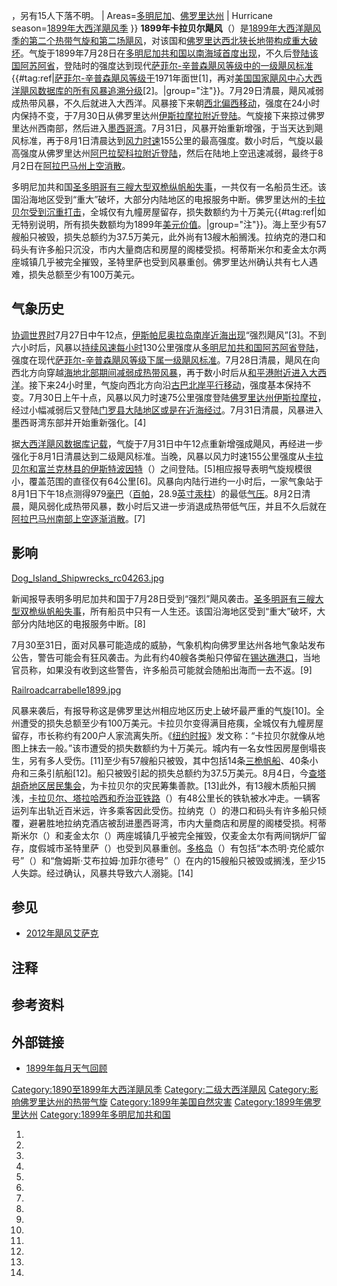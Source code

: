 ，另有15人下落不明。 |
Areas=[多明尼加](../Page/多明尼加.md "wikilink")、[佛罗里达州](../Page/佛罗里达州.md "wikilink")
| Hurricane season=[1899年大西洋飓风季](../Page/1899年大西洋飓风季.md "wikilink") }}
**1899年卡拉贝尔飓风**（）是[1899年大西洋飓风季的第二个](../Page/1899年大西洋飓风季.md "wikilink")[热带气旋和第二场飓风](https://zh.wikipedia.org/wiki/热带气旋 "wikilink")，对该国和[佛罗里达](../Page/佛罗里达州.md "wikilink")[西北狭长地带构成重大破坏](https://zh.wikipedia.org/wiki/佛罗里达西北狭长地带 "wikilink")。气旋于1899年7月28日在[多明尼加共和国以南海域首度出现](../Page/多明尼加.md "wikilink")，不久后[登陆该国](https://zh.wikipedia.org/wiki/登陆_\(气象学\) "wikilink")[阿苏阿省](https://zh.wikipedia.org/wiki/阿苏阿省 "wikilink")，登陆时的强度达到现代[萨菲尔-辛普森飓风等级中的一级飓风标准](https://zh.wikipedia.org/wiki/萨菲尔-辛普森飓风等级 "wikilink"){{\#tag:ref|[萨菲尔-辛普森飓风等级于](https://zh.wikipedia.org/wiki/萨菲尔-辛普森飓风等级 "wikilink")1971年面世\[1\]，再对[美国国家飓风中心大西洋飓风数据库的所有风暴追溯分级](https://zh.wikipedia.org/wiki/国家飓风中心 "wikilink")\[2\]。|group="注"}}。7月29日清晨，飓风减弱成热带风暴，不久后就进入大西洋。风暴接下来朝[西北偏西移动](../Page/罗盘方位.md "wikilink")，强度在24小时内保持不变，于7月30日从佛罗里达州[伊斯拉摩拉附近登陆](https://zh.wikipedia.org/wiki/伊斯拉摩拉_\(佛罗里达州\) "wikilink")。气旋接下来掠过佛罗里达州西南部，然后进入[墨西哥湾](../Page/墨西哥湾.md "wikilink")。7月31日，风暴开始重新增强，于当天达到飓风标准，再于8月1日清晨达到[风力时速](../Page/最大持续风速.md "wikilink")155公里的最高强度。数小时后，气旋以最高强度从佛罗里达州[阿巴拉契科拉附近登陆](../Page/阿巴拉契科拉_\(佛罗里达州\).md "wikilink")，然后在陆地上空迅速减弱，最终于8月2日在[阿拉巴马州上空消散](https://zh.wikipedia.org/wiki/阿拉巴马州 "wikilink")。

多明尼加共和国[圣多明哥有三艘大型](https://zh.wikipedia.org/wiki/圣多明哥 "wikilink")[双桅纵帆船失事](https://zh.wikipedia.org/wiki/双桅纵帆船 "wikilink")，一共仅有一名船员生还。该国沿海地区受到“重大”破坏，大部分内陆地区的电报服务中断。佛罗里达州的[卡拉贝尔受到沉重打击](../Page/卡拉贝尔_\(佛罗里达州\).md "wikilink")，全城仅有九幢房屋留存，损失数额约为十万美元{{\#tag:ref|如无特别说明，所有损失数额均为1899年[美元价值](../Page/美元.md "wikilink")。|group="注"}}。海上至少有57艘船只被毁，损失总额约为37.5万美元，此外尚有13艘木船搁浅。拉纳克的港口和码头有许多船只沉没，市内大量商店和房屋的阁楼受损。柯蒂斯米尔和麦金太尔两座城镇几乎被完全摧毁，圣特里萨也受到风暴重创。佛罗里达州确认共有七人遇难，损失总额至少有100万美元。

## 气象历史

[协调世界时](../Page/协调世界时.md "wikilink")7月27日中午12点，[伊斯帕尼奥拉岛南岸近海出现](../Page/伊斯帕尼奥拉岛.md "wikilink")“强烈飓风”\[3\]。不到六小时后，风暴以[持续风速每小时](../Page/最大持续风速.md "wikilink")130公里强度从[多明尼加共和国](../Page/多明尼加.md "wikilink")[阿苏阿省](https://zh.wikipedia.org/wiki/阿苏阿省 "wikilink")[登陆](https://zh.wikipedia.org/wiki/登陆_\(气象学\) "wikilink")，强度在现代[萨菲尔-辛普森飓风等级下属一级飓风标准](https://zh.wikipedia.org/wiki/萨菲尔-辛普森飓风等级 "wikilink")。7月28日清晨，飓风在向西北方向穿越[海地北部期间减弱成热带风暴](../Page/海地.md "wikilink")，再于数小时后从[和平港附近进入](https://zh.wikipedia.org/wiki/和平港 "wikilink")[大西洋](../Page/大西洋.md "wikilink")。接下来24小时里，气旋向西北方向沿[古巴北岸平行移动](../Page/古巴.md "wikilink")，强度基本保持不变。7月30日上午十点，风暴以风力时速75公里强度登陆[佛罗里达州](../Page/佛罗里达州.md "wikilink")[伊斯拉摩拉](https://zh.wikipedia.org/wiki/伊斯拉摩拉_\(佛罗里达州\) "wikilink")，经过小幅减弱后又登陆[门罗县大陆地区或是在近海经过](https://zh.wikipedia.org/wiki/门罗县_\(佛罗里达州\) "wikilink")。7月31日清晨，风暴进入墨西哥湾东部并开始重新强化。\[4\]

据[大西洋飓风数据库记载](https://zh.wikipedia.org/wiki/大西洋飓风数据库 "wikilink")，气旋于7月31日中午12点重新增强成飓风，再经进一步强化于8月1日清晨达到二级飓风标准。当晚，风暴以风力时速155公里强度从[卡拉贝尔和](../Page/卡拉贝尔_\(佛罗里达州\).md "wikilink")[富兰克林县的](https://zh.wikipedia.org/wiki/富兰克林县_\(佛罗里达州\) "wikilink")[伊斯特波因特](https://zh.wikipedia.org/wiki/伊斯特波因特_\(佛罗里达州\) "wikilink")（）之间登陆。\[5\]相应报导表明气旋规模很小，覆盖范围的直径仅有64公里\[6\]。风暴向内陆行进约一小时后，一家气象站于8月1日下午18点测得979[毫巴](../Page/巴.md "wikilink")（[百帕](../Page/帕斯卡.md "wikilink")，28.9[英寸汞柱](https://zh.wikipedia.org/wiki/英寸汞柱 "wikilink")）的最低[气压](../Page/气压.md "wikilink")。8月2日清晨，飓风弱化成热带风暴，数小时后又进一步消退成热带低气压，并且不久后就在[阿拉巴马州南部上空逐渐消散](https://zh.wikipedia.org/wiki/阿拉巴马州 "wikilink")。\[7\]

## 影响

[Dog_Island_Shipwrecks_rc04263.jpg](https://zh.wikipedia.org/wiki/File:Dog_Island_Shipwrecks_rc04263.jpg "fig:Dog_Island_Shipwrecks_rc04263.jpg")

新闻报导表明多明尼加共和国于7月28日受到“强烈”飓风袭击。[圣多明哥有三艘大型](https://zh.wikipedia.org/wiki/圣多明哥 "wikilink")[双桅纵帆船失事](https://zh.wikipedia.org/wiki/双桅纵帆船 "wikilink")，所有船员中只有一人生还。该国沿海地区受到“重大”破坏，大部分内陆地区的电报服务中断。\[8\]

7月30至31日，面对风暴可能造成的威胁，气象机构向佛罗里达州各地气象站发布公告，警告可能会有狂风袭击。为此有约40艘各类船只停留在[锡达礁港口](../Page/锡达礁_\(佛罗里达州\).md "wikilink")，当地官员称，如果没有收到这些警告，许多船员可能就会随船出海而一去不返。\[9\]

[Railroadcarrabelle1899.jpg](https://zh.wikipedia.org/wiki/File:Railroadcarrabelle1899.jpg "fig:Railroadcarrabelle1899.jpg")

风暴来袭后，有报导称这是佛罗里达州相应地区历史上破坏最严重的气旋\[10\]。全州遭受的损失总额至少有100万美元。卡拉贝尔变得满目疮痍，全城仅有九幢房屋留存，市长称约有200户人家流离失所。《[纽约时报](../Page/纽约时报.md "wikilink")》发文称：“卡拉贝尔就像从地图上抹去一般。”该市遭受的损失数额约为十万美元。城内有一名女性因房屋倒塌丧生，另有多人受伤。\[11\]至少有57艘船只被毁，其中包括14条[三桅帆船](https://zh.wikipedia.org/wiki/三桅帆船 "wikilink")、40条小舟和三条引航船\[12\]。船只被毁引起的损失总额约为37.5万美元。8月4日，今[查塔胡奇地区居民集会](../Page/查塔胡奇_\(佛罗里达州\).md "wikilink")，为卡拉贝尔的灾民筹集善款。\[13\]此外，有13艘木质船只搁浅，[卡拉贝尔、塔拉哈西和乔治亚铁路](https://zh.wikipedia.org/wiki/卡拉贝尔、塔拉哈西和乔治亚铁路 "wikilink")（）有48公里长的铁轨被水冲走。一辆客运列车出轨近百米远，许多乘客因此受伤。拉纳克（）的港口和码头有许多船只倾覆，避暑胜地拉纳克酒店被刮进墨西哥湾，市内大量商店和房屋的阁楼受损。柯蒂斯米尔（）和麦金太尔（）两座城镇几乎被完全摧毁，仅麦金太尔有两间锅炉厂留存，度假城市圣特里萨（）也受到风暴重创。[多格岛](https://zh.wikipedia.org/wiki/多格岛_\(佛罗里达州\) "wikilink")（）有包括“本杰明·克伦威尔号”（）和“詹姆斯·艾布拉姆·加菲尔德号”（）在内的15艘船只被毁或搁浅，至少15人失踪。经过确认，风暴共导致六人溺毙。\[14\]

## 参见

  - [2012年飓风艾萨克](../Page/2012年飓风艾萨克.md "wikilink")

## 注释

## 参考资料

## 外部链接

  - [1899年每月天气回顾](http://www.aoml.noaa.gov/general/lib/lib1/nhclib/mwreviews/1899.pdf)

[Category:1890至1899年大西洋飓风季](https://zh.wikipedia.org/wiki/Category:1890至1899年大西洋飓风季 "wikilink")
[Category:二级大西洋飓风](https://zh.wikipedia.org/wiki/Category:二级大西洋飓风 "wikilink")
[Category:影响佛罗里达州的热带气旋](https://zh.wikipedia.org/wiki/Category:影响佛罗里达州的热带气旋 "wikilink")
[Category:1899年美国自然灾害](https://zh.wikipedia.org/wiki/Category:1899年美国自然灾害 "wikilink")
[Category:1899年佛罗里达州](https://zh.wikipedia.org/wiki/Category:1899年佛罗里达州 "wikilink")
[Category:1899年多明尼加共和国](https://zh.wikipedia.org/wiki/Category:1899年多明尼加共和国 "wikilink")

1.

2.

3.
4.

5.
6.
7.
8.
9.

10.
11.

12.
13.
14.
